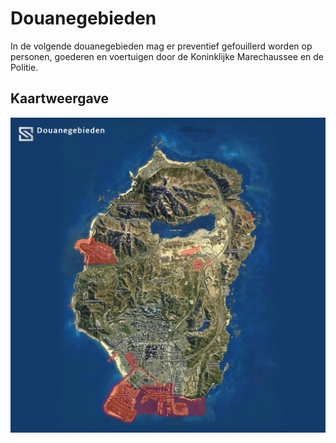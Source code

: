 # Douanegebieden

In de volgende douanegebieden mag er preventief gefouillerd worden op personen, goederen en voertuigen door de Koninklijke Marechaussee en de Politie.

## Kaartweergave

![Kaart](img/douanegebieden.webp)